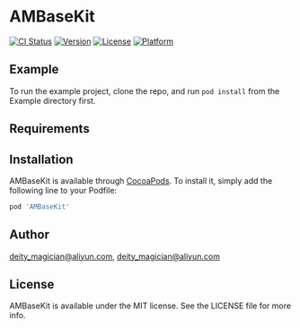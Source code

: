 # AMBaseKit

[![CI Status](https://img.shields.io/travis/deity_magician@aliyun.com/AMBaseKit.svg?style=flat)](https://travis-ci.org/deity_magician@aliyun.com/AMBaseKit)
[![Version](https://img.shields.io/cocoapods/v/AMBaseKit.svg?style=flat)](https://cocoapods.org/pods/AMBaseKit)
[![License](https://img.shields.io/cocoapods/l/AMBaseKit.svg?style=flat)](https://cocoapods.org/pods/AMBaseKit)
[![Platform](https://img.shields.io/cocoapods/p/AMBaseKit.svg?style=flat)](https://cocoapods.org/pods/AMBaseKit)

## Example

To run the example project, clone the repo, and run `pod install` from the Example directory first.

## Requirements

## Installation

AMBaseKit is available through [CocoaPods](https://cocoapods.org). To install
it, simply add the following line to your Podfile:

```ruby
pod 'AMBaseKit'
```

## Author

deity_magician@aliyun.com, deity_magician@aliyun.com

## License

AMBaseKit is available under the MIT license. See the LICENSE file for more info.
